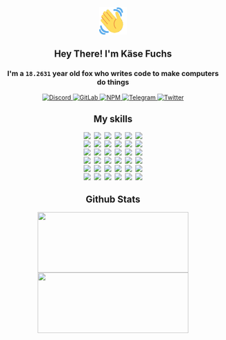 <div><p align=center><img src=./resources/images/wave.gif width=64px height=64px></p><h2 align=center>Hey There! I'm Käse Fuchs</h2><h3 align=center>I'm a <code>18.2631</code> year old fox who writes code to make computers do things</h3><p align=center><a href=https://discord.com/users/507526681125322772><img alt=Discord src="https://img.shields.io/badge/Discord-5865F2?logo=discord&logoColor=white&style=flat-square#43395fc5459be3dd7439f27f5bf51908"> </a><a href=https://gitlab.com/kasefuchs><img alt=GitLab src="https://img.shields.io/badge/GitLab-330F63?logo=gitlab&logoColor=white&style=flat-square#43395fc5459be3dd7439f27f5bf51908"> </a><a href=https://npmjs.com/~kasefuchs><img alt=NPM src="https://img.shields.io/badge/NPM-CB3837?logo=npm&logoColor=white&style=flat-square#43395fc5459be3dd7439f27f5bf51908"> </a><a href=https://t.me/kasefuchs><img alt=Telegram src="https://img.shields.io/badge/Telegram-2CA5E0?logo=telegram&logoColor=white&style=flat-square#43395fc5459be3dd7439f27f5bf51908"> </a><a href=https://twitter.com/kasefuchs><img alt=Twitter src="https://img.shields.io/badge/Twitter-1DA1F2?logo=twitter&logoColor=white&style=flat-square#43395fc5459be3dd7439f27f5bf51908"></a></p><h2 align=center>My skills</h2><p align=center><a href=https://aws.amazon.com/ ><picture><source srcset="https://skillicons.dev/icons?i=aws&theme=dark#43395fc5459be3dd7439f27f5bf51908" media="(prefers-color-scheme: dark)"><source srcset="https://skillicons.dev/icons?i=aws&theme=light#43395fc5459be3dd7439f27f5bf51908" media="(prefers-color-scheme: light), (prefers-color-scheme: no-preference)"><img src="https://skillicons.dev/icons?i=aws&theme=light#43395fc5459be3dd7439f27f5bf51908"></picture></a>&nbsp;&nbsp;<a href=https://en.wikipedia.org/wiki/Bash_(Unix_shell)><picture><source srcset="https://skillicons.dev/icons?i=bash&theme=dark#43395fc5459be3dd7439f27f5bf51908" media="(prefers-color-scheme: dark)"><source srcset="https://skillicons.dev/icons?i=bash&theme=light#43395fc5459be3dd7439f27f5bf51908" media="(prefers-color-scheme: light), (prefers-color-scheme: no-preference)"><img src="https://skillicons.dev/icons?i=bash&theme=light#43395fc5459be3dd7439f27f5bf51908"></picture></a>&nbsp;&nbsp;<a href=https://discord.com/developers/docs><picture><source srcset="https://skillicons.dev/icons?i=bots&theme=dark#43395fc5459be3dd7439f27f5bf51908" media="(prefers-color-scheme: dark)"><source srcset="https://skillicons.dev/icons?i=bots&theme=light#43395fc5459be3dd7439f27f5bf51908" media="(prefers-color-scheme: light), (prefers-color-scheme: no-preference)"><img src="https://skillicons.dev/icons?i=bots&theme=light#43395fc5459be3dd7439f27f5bf51908"></picture></a>&nbsp;&nbsp;<a href=https://www.cloudflare.com/ ><picture><source srcset="https://skillicons.dev/icons?i=cloudflare&theme=dark#43395fc5459be3dd7439f27f5bf51908" media="(prefers-color-scheme: dark)"><source srcset="https://skillicons.dev/icons?i=cloudflare&theme=light#43395fc5459be3dd7439f27f5bf51908" media="(prefers-color-scheme: light), (prefers-color-scheme: no-preference)"><img src="https://skillicons.dev/icons?i=cloudflare&theme=light#43395fc5459be3dd7439f27f5bf51908"></picture></a>&nbsp;&nbsp;<a href=https://en.wikipedia.org/wiki/CSS><picture><source srcset="https://skillicons.dev/icons?i=css&theme=dark#43395fc5459be3dd7439f27f5bf51908" media="(prefers-color-scheme: dark)"><source srcset="https://skillicons.dev/icons?i=css&theme=light#43395fc5459be3dd7439f27f5bf51908" media="(prefers-color-scheme: light), (prefers-color-scheme: no-preference)"><img src="https://skillicons.dev/icons?i=css&theme=light#43395fc5459be3dd7439f27f5bf51908"></picture></a>&nbsp;&nbsp;<a href=https://www.docker.com/ ><picture><source srcset="https://skillicons.dev/icons?i=docker&theme=dark#43395fc5459be3dd7439f27f5bf51908" media="(prefers-color-scheme: dark)"><source srcset="https://skillicons.dev/icons?i=docker&theme=light#43395fc5459be3dd7439f27f5bf51908" media="(prefers-color-scheme: light), (prefers-color-scheme: no-preference)"><img src="https://skillicons.dev/icons?i=docker&theme=light#43395fc5459be3dd7439f27f5bf51908"></picture></a><br><a href=https://www.electronjs.org/ ><picture><source srcset="https://skillicons.dev/icons?i=electron&theme=dark#43395fc5459be3dd7439f27f5bf51908" media="(prefers-color-scheme: dark)"><source srcset="https://skillicons.dev/icons?i=electron&theme=light#43395fc5459be3dd7439f27f5bf51908" media="(prefers-color-scheme: light), (prefers-color-scheme: no-preference)"><img src="https://skillicons.dev/icons?i=electron&theme=light#43395fc5459be3dd7439f27f5bf51908"></picture></a>&nbsp;&nbsp;<a href=https://expressjs.com/ ><picture><source srcset="https://skillicons.dev/icons?i=express&theme=dark#43395fc5459be3dd7439f27f5bf51908" media="(prefers-color-scheme: dark)"><source srcset="https://skillicons.dev/icons?i=express&theme=light#43395fc5459be3dd7439f27f5bf51908" media="(prefers-color-scheme: light), (prefers-color-scheme: no-preference)"><img src="https://skillicons.dev/icons?i=express&theme=light#43395fc5459be3dd7439f27f5bf51908"></picture></a>&nbsp;&nbsp;<a href=https://www.figma.com/ ><picture><source srcset="https://skillicons.dev/icons?i=figma&theme=dark#43395fc5459be3dd7439f27f5bf51908" media="(prefers-color-scheme: dark)"><source srcset="https://skillicons.dev/icons?i=figma&theme=light#43395fc5459be3dd7439f27f5bf51908" media="(prefers-color-scheme: light), (prefers-color-scheme: no-preference)"><img src="https://skillicons.dev/icons?i=figma&theme=light#43395fc5459be3dd7439f27f5bf51908"></picture></a>&nbsp;&nbsp;<a href=https://firebase.google.com/ ><picture><source srcset="https://skillicons.dev/icons?i=firebase&theme=dark#43395fc5459be3dd7439f27f5bf51908" media="(prefers-color-scheme: dark)"><source srcset="https://skillicons.dev/icons?i=firebase&theme=light#43395fc5459be3dd7439f27f5bf51908" media="(prefers-color-scheme: light), (prefers-color-scheme: no-preference)"><img src="https://skillicons.dev/icons?i=firebase&theme=light#43395fc5459be3dd7439f27f5bf51908"></picture></a>&nbsp;&nbsp;<a href=https://flask.palletsprojects.com/ ><picture><source srcset="https://skillicons.dev/icons?i=flask&theme=dark#43395fc5459be3dd7439f27f5bf51908" media="(prefers-color-scheme: dark)"><source srcset="https://skillicons.dev/icons?i=flask&theme=light#43395fc5459be3dd7439f27f5bf51908" media="(prefers-color-scheme: light), (prefers-color-scheme: no-preference)"><img src="https://skillicons.dev/icons?i=flask&theme=light#43395fc5459be3dd7439f27f5bf51908"></picture></a>&nbsp;&nbsp;<a href=https://cloud.google.com/ ><picture><source srcset="https://skillicons.dev/icons?i=gcp&theme=dark#43395fc5459be3dd7439f27f5bf51908" media="(prefers-color-scheme: dark)"><source srcset="https://skillicons.dev/icons?i=gcp&theme=light#43395fc5459be3dd7439f27f5bf51908" media="(prefers-color-scheme: light), (prefers-color-scheme: no-preference)"><img src="https://skillicons.dev/icons?i=gcp&theme=light#43395fc5459be3dd7439f27f5bf51908"></picture></a><br><a href=https://git-scm.com/ ><picture><source srcset="https://skillicons.dev/icons?i=git&theme=dark#43395fc5459be3dd7439f27f5bf51908" media="(prefers-color-scheme: dark)"><source srcset="https://skillicons.dev/icons?i=git&theme=light#43395fc5459be3dd7439f27f5bf51908" media="(prefers-color-scheme: light), (prefers-color-scheme: no-preference)"><img src="https://skillicons.dev/icons?i=git&theme=light#43395fc5459be3dd7439f27f5bf51908"></picture></a>&nbsp;&nbsp;<a href=https://github.com/ ><picture><source srcset="https://skillicons.dev/icons?i=github&theme=dark#43395fc5459be3dd7439f27f5bf51908" media="(prefers-color-scheme: dark)"><source srcset="https://skillicons.dev/icons?i=github&theme=light#43395fc5459be3dd7439f27f5bf51908" media="(prefers-color-scheme: light), (prefers-color-scheme: no-preference)"><img src="https://skillicons.dev/icons?i=github&theme=light#43395fc5459be3dd7439f27f5bf51908"></picture></a>&nbsp;&nbsp;<a href=https://gitlab.com/ ><picture><source srcset="https://skillicons.dev/icons?i=gitlab&theme=dark#43395fc5459be3dd7439f27f5bf51908" media="(prefers-color-scheme: dark)"><source srcset="https://skillicons.dev/icons?i=gitlab&theme=light#43395fc5459be3dd7439f27f5bf51908" media="(prefers-color-scheme: light), (prefers-color-scheme: no-preference)"><img src="https://skillicons.dev/icons?i=gitlab&theme=light#43395fc5459be3dd7439f27f5bf51908"></picture></a>&nbsp;&nbsp;<a href=https://www.heroku.com/ ><picture><source srcset="https://skillicons.dev/icons?i=heroku&theme=dark#43395fc5459be3dd7439f27f5bf51908" media="(prefers-color-scheme: dark)"><source srcset="https://skillicons.dev/icons?i=heroku&theme=light#43395fc5459be3dd7439f27f5bf51908" media="(prefers-color-scheme: light), (prefers-color-scheme: no-preference)"><img src="https://skillicons.dev/icons?i=heroku&theme=light#43395fc5459be3dd7439f27f5bf51908"></picture></a>&nbsp;&nbsp;<a href=https://en.wikipedia.org/wiki/HTML><picture><source srcset="https://skillicons.dev/icons?i=html&theme=dark#43395fc5459be3dd7439f27f5bf51908" media="(prefers-color-scheme: dark)"><source srcset="https://skillicons.dev/icons?i=html&theme=light#43395fc5459be3dd7439f27f5bf51908" media="(prefers-color-scheme: light), (prefers-color-scheme: no-preference)"><img src="https://skillicons.dev/icons?i=html&theme=light#43395fc5459be3dd7439f27f5bf51908"></picture></a>&nbsp;&nbsp;<a href=https://en.wikipedia.org/wiki/JavaScript><picture><source srcset="https://skillicons.dev/icons?i=js&theme=dark#43395fc5459be3dd7439f27f5bf51908" media="(prefers-color-scheme: dark)"><source srcset="https://skillicons.dev/icons?i=js&theme=light#43395fc5459be3dd7439f27f5bf51908" media="(prefers-color-scheme: light), (prefers-color-scheme: no-preference)"><img src="https://skillicons.dev/icons?i=js&theme=light#43395fc5459be3dd7439f27f5bf51908"></picture></a><br><a href=https://en.wikipedia.org/wiki/Linux><picture><source srcset="https://skillicons.dev/icons?i=linux&theme=dark#43395fc5459be3dd7439f27f5bf51908" media="(prefers-color-scheme: dark)"><source srcset="https://skillicons.dev/icons?i=linux&theme=light#43395fc5459be3dd7439f27f5bf51908" media="(prefers-color-scheme: light), (prefers-color-scheme: no-preference)"><img src="https://skillicons.dev/icons?i=linux&theme=light#43395fc5459be3dd7439f27f5bf51908"></picture></a>&nbsp;&nbsp;<a href=https://mui.com/ ><picture><source srcset="https://skillicons.dev/icons?i=materialui&theme=dark#43395fc5459be3dd7439f27f5bf51908" media="(prefers-color-scheme: dark)"><source srcset="https://skillicons.dev/icons?i=materialui&theme=light#43395fc5459be3dd7439f27f5bf51908" media="(prefers-color-scheme: light), (prefers-color-scheme: no-preference)"><img src="https://skillicons.dev/icons?i=materialui&theme=light#43395fc5459be3dd7439f27f5bf51908"></picture></a>&nbsp;&nbsp;<a href=https://en.wikipedia.org/wiki/Markdown><picture><source srcset="https://skillicons.dev/icons?i=md&theme=dark#43395fc5459be3dd7439f27f5bf51908" media="(prefers-color-scheme: dark)"><source srcset="https://skillicons.dev/icons?i=md&theme=light#43395fc5459be3dd7439f27f5bf51908" media="(prefers-color-scheme: light), (prefers-color-scheme: no-preference)"><img src="https://skillicons.dev/icons?i=md&theme=light#43395fc5459be3dd7439f27f5bf51908"></picture></a>&nbsp;&nbsp;<a href=https://www.mongodb.com/ ><picture><source srcset="https://skillicons.dev/icons?i=mongodb&theme=dark#43395fc5459be3dd7439f27f5bf51908" media="(prefers-color-scheme: dark)"><source srcset="https://skillicons.dev/icons?i=mongodb&theme=light#43395fc5459be3dd7439f27f5bf51908" media="(prefers-color-scheme: light), (prefers-color-scheme: no-preference)"><img src="https://skillicons.dev/icons?i=mongodb&theme=light#43395fc5459be3dd7439f27f5bf51908"></picture></a>&nbsp;&nbsp;<a href=https://www.mysql.com/ ><picture><source srcset="https://skillicons.dev/icons?i=mysql&theme=dark#43395fc5459be3dd7439f27f5bf51908" media="(prefers-color-scheme: dark)"><source srcset="https://skillicons.dev/icons?i=mysql&theme=light#43395fc5459be3dd7439f27f5bf51908" media="(prefers-color-scheme: light), (prefers-color-scheme: no-preference)"><img src="https://skillicons.dev/icons?i=mysql&theme=light#43395fc5459be3dd7439f27f5bf51908"></picture></a>&nbsp;&nbsp;<a href=https://nextjs.org/ ><picture><source srcset="https://skillicons.dev/icons?i=nextjs&theme=dark#43395fc5459be3dd7439f27f5bf51908" media="(prefers-color-scheme: dark)"><source srcset="https://skillicons.dev/icons?i=nextjs&theme=light#43395fc5459be3dd7439f27f5bf51908" media="(prefers-color-scheme: light), (prefers-color-scheme: no-preference)"><img src="https://skillicons.dev/icons?i=nextjs&theme=light#43395fc5459be3dd7439f27f5bf51908"></picture></a><br><a href=https://nodejs.org/en/ ><picture><source srcset="https://skillicons.dev/icons?i=nodejs&theme=dark#43395fc5459be3dd7439f27f5bf51908" media="(prefers-color-scheme: dark)"><source srcset="https://skillicons.dev/icons?i=nodejs&theme=light#43395fc5459be3dd7439f27f5bf51908" media="(prefers-color-scheme: light), (prefers-color-scheme: no-preference)"><img src="https://skillicons.dev/icons?i=nodejs&theme=light#43395fc5459be3dd7439f27f5bf51908"></picture></a>&nbsp;&nbsp;<a href=https://www.postgresql.org/ ><picture><source srcset="https://skillicons.dev/icons?i=postgres&theme=dark#43395fc5459be3dd7439f27f5bf51908" media="(prefers-color-scheme: dark)"><source srcset="https://skillicons.dev/icons?i=postgres&theme=light#43395fc5459be3dd7439f27f5bf51908" media="(prefers-color-scheme: light), (prefers-color-scheme: no-preference)"><img src="https://skillicons.dev/icons?i=postgres&theme=light#43395fc5459be3dd7439f27f5bf51908"></picture></a>&nbsp;&nbsp;<a href=https://learn.microsoft.com/en-us/powershell/ ><picture><source srcset="https://skillicons.dev/icons?i=powershell&theme=dark#43395fc5459be3dd7439f27f5bf51908" media="(prefers-color-scheme: dark)"><source srcset="https://skillicons.dev/icons?i=powershell&theme=light#43395fc5459be3dd7439f27f5bf51908" media="(prefers-color-scheme: light), (prefers-color-scheme: no-preference)"><img src="https://skillicons.dev/icons?i=powershell&theme=light#43395fc5459be3dd7439f27f5bf51908"></picture></a>&nbsp;&nbsp;<a href=https://www.python.org/ ><picture><source srcset="https://skillicons.dev/icons?i=py&theme=dark#43395fc5459be3dd7439f27f5bf51908" media="(prefers-color-scheme: dark)"><source srcset="https://skillicons.dev/icons?i=py&theme=light#43395fc5459be3dd7439f27f5bf51908" media="(prefers-color-scheme: light), (prefers-color-scheme: no-preference)"><img src="https://skillicons.dev/icons?i=py&theme=light#43395fc5459be3dd7439f27f5bf51908"></picture></a>&nbsp;&nbsp;<a href=https://www.raspberrypi.org/ ><picture><source srcset="https://skillicons.dev/icons?i=raspberrypi&theme=dark#43395fc5459be3dd7439f27f5bf51908" media="(prefers-color-scheme: dark)"><source srcset="https://skillicons.dev/icons?i=raspberrypi&theme=light#43395fc5459be3dd7439f27f5bf51908" media="(prefers-color-scheme: light), (prefers-color-scheme: no-preference)"><img src="https://skillicons.dev/icons?i=raspberrypi&theme=light#43395fc5459be3dd7439f27f5bf51908"></picture></a>&nbsp;&nbsp;<a href=https://reactjs.org/ ><picture><source srcset="https://skillicons.dev/icons?i=react&theme=dark#43395fc5459be3dd7439f27f5bf51908" media="(prefers-color-scheme: dark)"><source srcset="https://skillicons.dev/icons?i=react&theme=light#43395fc5459be3dd7439f27f5bf51908" media="(prefers-color-scheme: light), (prefers-color-scheme: no-preference)"><img src="https://skillicons.dev/icons?i=react&theme=light#43395fc5459be3dd7439f27f5bf51908"></picture></a><br><a href=https://redux.js.org/ ><picture><source srcset="https://skillicons.dev/icons?i=redux&theme=dark#43395fc5459be3dd7439f27f5bf51908" media="(prefers-color-scheme: dark)"><source srcset="https://skillicons.dev/icons?i=redux&theme=light#43395fc5459be3dd7439f27f5bf51908" media="(prefers-color-scheme: light), (prefers-color-scheme: no-preference)"><img src="https://skillicons.dev/icons?i=redux&theme=light#43395fc5459be3dd7439f27f5bf51908"></picture></a>&nbsp;&nbsp;<a href=https://en.wikipedia.org/wiki/Regular_expression><picture><source srcset="https://skillicons.dev/icons?i=regex&theme=dark#43395fc5459be3dd7439f27f5bf51908" media="(prefers-color-scheme: dark)"><source srcset="https://skillicons.dev/icons?i=regex&theme=light#43395fc5459be3dd7439f27f5bf51908" media="(prefers-color-scheme: light), (prefers-color-scheme: no-preference)"><img src="https://skillicons.dev/icons?i=regex&theme=light#43395fc5459be3dd7439f27f5bf51908"></picture></a>&nbsp;&nbsp;<a href=https://en.wikipedia.org/wiki/Sass_(stylesheet_language)><picture><source srcset="https://skillicons.dev/icons?i=sass&theme=dark#43395fc5459be3dd7439f27f5bf51908" media="(prefers-color-scheme: dark)"><source srcset="https://skillicons.dev/icons?i=sass&theme=light#43395fc5459be3dd7439f27f5bf51908" media="(prefers-color-scheme: light), (prefers-color-scheme: no-preference)"><img src="https://skillicons.dev/icons?i=sass&theme=light#43395fc5459be3dd7439f27f5bf51908"></picture></a>&nbsp;&nbsp;<a href=https://www.typescriptlang.org/ ><picture><source srcset="https://skillicons.dev/icons?i=ts&theme=dark#43395fc5459be3dd7439f27f5bf51908" media="(prefers-color-scheme: dark)"><source srcset="https://skillicons.dev/icons?i=ts&theme=light#43395fc5459be3dd7439f27f5bf51908" media="(prefers-color-scheme: light), (prefers-color-scheme: no-preference)"><img src="https://skillicons.dev/icons?i=ts&theme=light#43395fc5459be3dd7439f27f5bf51908"></picture></a>&nbsp;&nbsp;<a href=https://unity.com/ ><picture><source srcset="https://skillicons.dev/icons?i=unity&theme=dark#43395fc5459be3dd7439f27f5bf51908" media="(prefers-color-scheme: dark)"><source srcset="https://skillicons.dev/icons?i=unity&theme=light#43395fc5459be3dd7439f27f5bf51908" media="(prefers-color-scheme: light), (prefers-color-scheme: no-preference)"><img src="https://skillicons.dev/icons?i=unity&theme=light#43395fc5459be3dd7439f27f5bf51908"></picture></a>&nbsp;&nbsp;<a href=https://workers.cloudflare.com/ ><picture><source srcset="https://skillicons.dev/icons?i=workers&theme=dark#43395fc5459be3dd7439f27f5bf51908" media="(prefers-color-scheme: dark)"><source srcset="https://skillicons.dev/icons?i=workers&theme=light#43395fc5459be3dd7439f27f5bf51908" media="(prefers-color-scheme: light), (prefers-color-scheme: no-preference)"><img src="https://skillicons.dev/icons?i=workers&theme=light#43395fc5459be3dd7439f27f5bf51908"></picture></a><br></p><h2 align=center>Github Stats</h2><p align=center><picture><source srcset="https://github-readme-stats-kasefuchs.vercel.app/api/?count_private=true&hide_border=true&hide_rank=true&line_height=20&hide_title=true&username=Kasefuchs&theme=dark#43395fc5459be3dd7439f27f5bf51908" media="(prefers-color-scheme: dark)"><source srcset="https://github-readme-stats-kasefuchs.vercel.app/api/?count_private=true&hide_border=true&hide_rank=true&line_height=20&hide_title=true&username=Kasefuchs&theme=light#43395fc5459be3dd7439f27f5bf51908" media="(prefers-color-scheme: light), (prefers-color-scheme: no-preference)"><img align=middle width=350 height=140 src="https://github-readme-stats-kasefuchs.vercel.app/api/?count_private=true&hide_border=true&hide_rank=true&line_height=20&hide_title=true&username=Kasefuchs&theme=light#43395fc5459be3dd7439f27f5bf51908"></picture><picture><source srcset="https://github-readme-stats-kasefuchs.vercel.app/api/top-langs/?count_private=true&hide_border=true&layout=compact&username=Kasefuchs&theme=dark#43395fc5459be3dd7439f27f5bf51908" media="(prefers-color-scheme: dark)"><source srcset="https://github-readme-stats-kasefuchs.vercel.app/api/top-langs/?count_private=true&hide_border=true&layout=compact&username=Kasefuchs&theme=light#43395fc5459be3dd7439f27f5bf51908" media="(prefers-color-scheme: light), (prefers-color-scheme: no-preference)"><img align=middle width=350 height=140 src="https://github-readme-stats-kasefuchs.vercel.app/api/top-langs/?count_private=true&hide_border=true&layout=compact&username=Kasefuchs&theme=light#43395fc5459be3dd7439f27f5bf51908"></picture></p><img src="https://hit.yhype.me/github/profile?user_id=64592097#43395fc5459be3dd7439f27f5bf51908" alt=""></div>